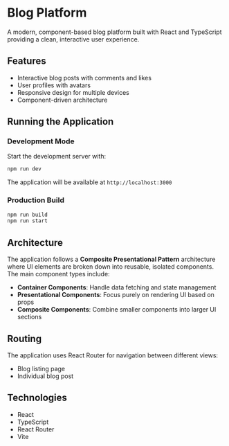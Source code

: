 # Blog Platform

A modern, component-based blog platform built with React and TypeScript providing a clean, interactive user experience.

## Features

- Interactive blog posts with comments and likes
- User profiles with avatars
- Responsive design for multiple devices
- Component-driven architecture

## Running the Application

### Development Mode

Start the development server with:

```bash
npm run dev
```

The application will be available at `http://localhost:3000`

### Production Build

```bash
npm run build
npm run start
```

## Architecture

The application follows a **Composite Presentational Pattern** architecture where UI elements are broken down into reusable, isolated components. The main component types include:

- **Container Components**: Handle data fetching and state management
- **Presentational Components**: Focus purely on rendering UI based on props
- **Composite Components**: Combine smaller components into larger UI sections

## Routing

The application uses React Router for navigation between different views:
- Blog listing page
- Individual blog post

## Technologies

- React
- TypeScript
- React Router
- Vite